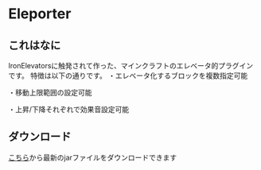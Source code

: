 # Eleporter

## これはなに

IronElevatorsに触発されて作った、マインクラフトのエレベータ的プラグインです。
特徴は以下の通りです。
・エレベータ化するブロックを複数指定可能

・移動上限範囲の設定可能

・上昇/下降それぞれで効果音設定可能

## ダウンロード

[こちら](https://github.com/nuIlpointer/Eleporter/releases)から最新のjarファイルをダウンロードできます
